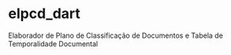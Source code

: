 # elpcd_dart
Elaborador de Plano de Classificação de Documentos e Tabela de Temporalidade Documental
